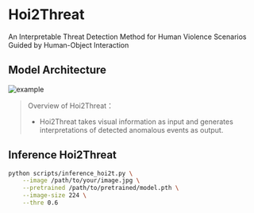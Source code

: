 # Hoi2Threat

An Interpretable Threat Detection Method for Human Violence Scenarios Guided by Human-Object Interaction

## Model Architecture

![example](./assets/example.jpg)

> Overview of Hoi2Threat：
> - Hoi2Threat takes visual information as input and generates interpretations of detected anomalous events as output.

## Inference Hoi2Threat

```bash
python scripts/inference_hoi2t.py \
    --image /path/to/your/image.jpg \
    --pretrained /path/to/pretrained/model.pth \
    --image-size 224 \
    --thre 0.6


